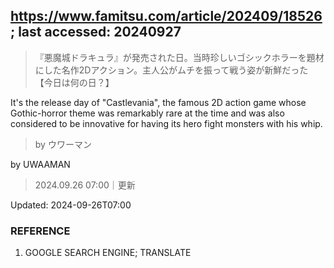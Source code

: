 ## https://www.famitsu.com/article/202409/18526; last accessed: 20240927

> 『悪魔城ドラキュラ』が発売された日。当時珍しいゴシックホラーを題材にした名作2Dアクション。主人公がムチを振って戦う姿が新鮮だった【今日は何の日？】

It's the release day of "Castlevania", the famous 2D action game whose Gothic-horror theme was remarkably rare at the time and was also considered to be innovative for having its hero fight monsters with his whip.

> by ウワーマン

by UWAAMAN

> 2024.09.26 07:00｜更新

Updated: 2024-09-26T07:00 

### REFERENCE

1) GOOGLE SEARCH ENGINE; TRANSLATE
